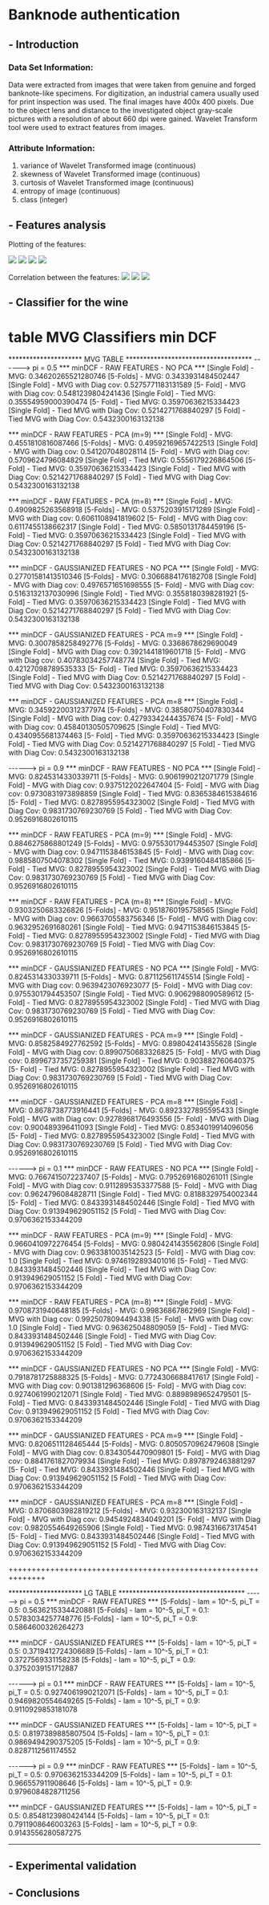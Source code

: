 # Banknode authentication

## - Introduction

### Data Set Information:

Data were extracted from images that were taken from genuine and forged banknote-like specimens. For digitization, an industrial camera usually used for print inspection was used. The final images have 400x 400 pixels. Due to the object lens and distance to the investigated object gray-scale pictures with a resolution of about 660 dpi were gained. Wavelet Transform tool were used to extract features from images.


### Attribute Information:

1. variance of Wavelet Transformed image (continuous)
2. skewness of Wavelet Transformed image (continuous)
3. curtosis of Wavelet Transformed image (continuous)
4. entropy of image (continuous)
5. class (integer)

## - Features analysis

Plotting of the features:

![](Stat/Hist/hist_0.png)
![](Stat/Hist/hist_1.png)
![](Stat/Hist/hist_2.png)
![](Stat/Hist/hist_3.png)

Correlation between the features:
![](Stat/HeatMaps/whole_dataset.png)
![](Stat/HeatMaps/forged_dataset.png)
![](Stat/HeatMaps/authentic_dataset.png)

## - Classifier for the wine

# table MVG Classifiers min DCF
********************* MVG TABLE ************************************
------> pi = 0.5
*** minDCF - RAW FEATURES - NO PCA ***
[Single Fold] -  MVG:  0.34620265521280746
[5-Folds]  -  MVG:  0.3433931484502447
[Single Fold]  - MVG with Diag cov:  0.5275771183131589
[5- Fold] - MVG with Diag cov:  0.5481239804241436
[Single Fold] - Tied MVG:  0.35554959000390474
[5- Fold] - Tied MVG:  0.35970636215334423
[Single Fold] - Tied MVG with Diag Cov:  0.5214271768840297
[5 Fold] - Tied MVG with Diag Cov:  0.5432300163132138

*** minDCF - RAW FEATURES -  PCA (m=9) ***
[Single Fold] -  MVG:  0.4551810816087466
[5-Folds]  -  MVG:  0.49592169657422513
[Single Fold]  - MVG with Diag cov:  0.541207048028114
[5- Fold] - MVG with Diag cov:  0.5709624796084829
[Single Fold] - Tied MVG:  0.5556179226864506
[5- Fold] - Tied MVG:  0.35970636215334423
[Single Fold] - Tied MVG with Diag Cov:  0.5214271768840297
[5 Fold] - Tied MVG with Diag Cov:  0.5432300163132138

*** minDCF - RAW FEATURES -  PCA (m=8) ***
[Single Fold] -  MVG:  0.4909825263568918
[5-Folds]  -  MVG:  0.5375203915171289
[Single Fold]  - MVG with Diag cov:  0.6061108941819602
[5- Fold] - MVG with Diag cov:  0.6117455138662317
[Single Fold] - Tied MVG:  0.5850131784459196
[5- Fold] - Tied MVG:  0.35970636215334423
[Single Fold] - Tied MVG with Diag Cov:  0.5214271768840297
[5 Fold] - Tied MVG with Diag Cov:  0.5432300163132138

*** minDCF - GAUSSIANIZED FEATURES - NO PCA ***
[Single Fold] -  MVG:  0.27701581413510346
[5-Folds]  -  MVG:  0.3066884176182708
[Single Fold]  - MVG with Diag cov:  0.4976571651698555
[5- Fold] - MVG with Diag cov:  0.5163132137030996
[Single Fold] - Tied MVG:  0.3558180398281921
[5- Fold] - Tied MVG:  0.35970636215334423
[Single Fold] - Tied MVG with Diag Cov:  0.5214271768840297
[5 Fold] - Tied MVG with Diag Cov:  0.5432300163132138

*** minDCF - GAUSSIANIZED FEATURES -  PCA m=9 ***
[Single Fold] -  MVG:  0.3007858258492776
[5-Folds]  -  MVG:  0.3368678629690049
[Single Fold]  - MVG with Diag cov:  0.3921441819601718
[5- Fold] - MVG with Diag cov:  0.40783034257748774
[Single Fold] - Tied MVG:  0.42127098789535333
[5- Fold] - Tied MVG:  0.35970636215334423
[Single Fold] - Tied MVG with Diag Cov:  0.5214271768840297
[5 Fold] - Tied MVG with Diag Cov:  0.5432300163132138

*** minDCF - GAUSSIANIZED FEATURES -  PCA m=8 ***
[Single Fold] -  MVG:  0.34592200312377974
[5-Folds]  -  MVG:  0.38580750407830344
[Single Fold]  - MVG with Diag cov:  0.42793342444357674
[5- Fold] - MVG with Diag cov:  0.45840130505709625
[Single Fold] - Tied MVG:  0.4340955681374463
[5- Fold] - Tied MVG:  0.35970636215334423
[Single Fold] - Tied MVG with Diag Cov:  0.5214271768840297
[5 Fold] - Tied MVG with Diag Cov:  0.5432300163132138


------> pi = 0.9
*** minDCF - RAW FEATURES - NO PCA ***
[Single Fold] -  MVG:  0.8245314330339711
[5-Folds]  -  MVG:  0.9061990212071779
[Single Fold]  - MVG with Diag cov:  0.9375122022647404
[5- Fold] - MVG with Diag cov:  0.9730831973898859
[Single Fold] - Tied MVG:  0.8365384615384616
[5- Fold] - Tied MVG:  0.8278955954323002
[Single Fold] - Tied MVG with Diag Cov:  0.9831730769230769
[5 Fold] - Tied MVG with Diag Cov:  0.9526916802610115

*** minDCF - RAW FEATURES -  PCA (m=9) ***
[Single Fold] -  MVG:  0.8846275868801249
[5-Folds]  -  MVG:  0.9755301794453507
[Single Fold]  - MVG with Diag cov:  0.9471153846153845
[5- Fold] - MVG with Diag cov:  0.9885807504078302
[Single Fold] - Tied MVG:  0.9399160484185866
[5- Fold] - Tied MVG:  0.8278955954323002
[Single Fold] - Tied MVG with Diag Cov:  0.9831730769230769
[5 Fold] - Tied MVG with Diag Cov:  0.9526916802610115

*** minDCF - RAW FEATURES -  PCA (m=8) ***
[Single Fold] -  MVG:  0.9303250683326826
[5-Folds]  -  MVG:  0.9518760195758565
[Single Fold]  - MVG with Diag cov:  0.9663705583756346
[5- Fold] - MVG with Diag cov:  0.9632952691680261
[Single Fold] - Tied MVG:  0.9471153846153845
[5- Fold] - Tied MVG:  0.8278955954323002
[Single Fold] - Tied MVG with Diag Cov:  0.9831730769230769
[5 Fold] - Tied MVG with Diag Cov:  0.9526916802610115

*** minDCF - GAUSSIANIZED FEATURES - NO PCA ***
[Single Fold] -  MVG:  0.8245314330339711
[5-Folds]  -  MVG:  0.871125611745514
[Single Fold]  - MVG with Diag cov:  0.9639423076923077
[5- Fold] - MVG with Diag cov:  0.9755301794453507
[Single Fold] - Tied MVG:  0.9062988090589612
[5- Fold] - Tied MVG:  0.8278955954323002
[Single Fold] - Tied MVG with Diag Cov:  0.9831730769230769
[5 Fold] - Tied MVG with Diag Cov:  0.9526916802610115

*** minDCF - GAUSSIANIZED FEATURES -  PCA m=9 ***
[Single Fold] -  MVG:  0.8582584927762592
[5-Folds]  -  MVG:  0.898042414355628
[Single Fold]  - MVG with Diag cov:  0.8990750683326825
[5- Fold] - MVG with Diag cov:  0.8996737357259381
[Single Fold] - Tied MVG:  0.903882760640375
[5- Fold] - Tied MVG:  0.8278955954323002
[Single Fold] - Tied MVG with Diag Cov:  0.9831730769230769
[5 Fold] - Tied MVG with Diag Cov:  0.9526916802610115

*** minDCF - GAUSSIANIZED FEATURES -  PCA m=8 ***
[Single Fold] -  MVG:  0.8678738773916441
[5-Folds]  -  MVG:  0.8923327895595433
[Single Fold]  - MVG with Diag cov:  0.9278968176493556
[5- Fold] - MVG with Diag cov:  0.900489396411093
[Single Fold] - Tied MVG:  0.8534019914096056
[5- Fold] - Tied MVG:  0.8278955954323002
[Single Fold] - Tied MVG with Diag Cov:  0.9831730769230769
[5 Fold] - Tied MVG with Diag Cov:  0.9526916802610115


------> pi = 0.1
*** minDCF - RAW FEATURES - NO PCA ***
[Single Fold] -  MVG:  0.7667415072237407
[5-Folds]  -  MVG:  0.7952691680261011
[Single Fold]  - MVG with Diag cov:  0.9112895353377588
[5- Fold] - MVG with Diag cov:  0.9624796084828711
[Single Fold] - Tied MVG:  0.8188329754002344
[5- Fold] - Tied MVG:  0.8433931484502446
[Single Fold] - Tied MVG with Diag Cov:  0.913949629051152
[5 Fold] - Tied MVG with Diag Cov:  0.9706362153344209

*** minDCF - RAW FEATURES -  PCA (m=9) ***
[Single Fold] -  MVG:  0.9660410972276454
[5-Folds]  -  MVG:  0.9804241435562806
[Single Fold]  - MVG with Diag cov:  0.9633810035142523
[5- Fold] - MVG with Diag cov:  1.0
[Single Fold] - Tied MVG:  0.9746192893401016
[5- Fold] - Tied MVG:  0.8433931484502446
[Single Fold] - Tied MVG with Diag Cov:  0.913949629051152
[5 Fold] - Tied MVG with Diag Cov:  0.9706362153344209

*** minDCF - RAW FEATURES -  PCA (m=8) ***
[Single Fold] -  MVG:  0.9708731940648185
[5-Folds]  -  MVG:  0.99836867862969
[Single Fold]  - MVG with Diag cov:  0.9925078094494338
[5- Fold] - MVG with Diag cov:  1.0
[Single Fold] - Tied MVG:  0.963625048809059
[5- Fold] - Tied MVG:  0.8433931484502446
[Single Fold] - Tied MVG with Diag Cov:  0.913949629051152
[5 Fold] - Tied MVG with Diag Cov:  0.9706362153344209

*** minDCF - GAUSSIANIZED FEATURES - NO PCA ***
[Single Fold] -  MVG:  0.7918781725888325
[5-Folds]  -  MVG:  0.7724306688417617
[Single Fold]  - MVG with Diag cov:  0.901381296368606
[5- Fold] - MVG with Diag cov:  0.9274061990212071
[Single Fold] - Tied MVG:  0.8898989652479501
[5- Fold] - Tied MVG:  0.8433931484502446
[Single Fold] - Tied MVG with Diag Cov:  0.913949629051152
[5 Fold] - Tied MVG with Diag Cov:  0.9706362153344209

*** minDCF - GAUSSIANIZED FEATURES -  PCA m=9 ***
[Single Fold] -  MVG:  0.8206511128465444
[5-Folds]  -  MVG:  0.8050570962479608
[Single Fold]  - MVG with Diag cov:  0.8343054470909801
[5- Fold] - MVG with Diag cov:  0.8841761827079934
[Single Fold] - Tied MVG:  0.8978792463881297
[5- Fold] - Tied MVG:  0.8433931484502446
[Single Fold] - Tied MVG with Diag Cov:  0.913949629051152
[5 Fold] - Tied MVG with Diag Cov:  0.9706362153344209

*** minDCF - GAUSSIANIZED FEATURES -  PCA m=8 ***
[Single Fold] -  MVG:  0.8706803982819212
[5-Folds]  -  MVG:  0.932300163132137
[Single Fold]  - MVG with Diag cov:  0.9454924834049201
[5- Fold] - MVG with Diag cov:  0.9820554649265906
[Single Fold] - Tied MVG:  0.9874316673174541
[5- Fold] - Tied MVG:  0.8433931484502446
[Single Fold] - Tied MVG with Diag Cov:  0.913949629051152
[5 Fold] - Tied MVG with Diag Cov:  0.9706362153344209


++++++++++++++++++++++++++++++++++++++++++++++++++++++++++++++

********************* LG TABLE ************************************
------> pi = 0.5
*** minDCF - RAW FEATURES ***
[5-Folds]  -  lam = 10^-5, pi_T = 0.5:  0.5636215334420881
[5-Folds]  -  lam = 10^-5, pi_T = 0.1:  0.5783034257748776
[5-Folds]  -  lam = 10^-5, pi_T = 0.9:  0.5864600326264273

*** minDCF - GAUSSIANIZED FEATURES  ***
[5-Folds]  -  lam = 10^-5, pi_T = 0.5:  0.3719412724306689
[5-Folds]  -  lam = 10^-5, pi_T = 0.1:  0.3727569331158238
[5-Folds]  -  lam = 10^-5, pi_T = 0.9:  0.3752039151712887


------> pi = 0.1
*** minDCF - RAW FEATURES ***
[5-Folds]  -  lam = 10^-5, pi_T = 0.5:  0.9274061990212071
[5-Folds]  -  lam = 10^-5, pi_T = 0.1:  0.9469820554649265
[5-Folds]  -  lam = 10^-5, pi_T = 0.9:  0.9110929853181078

*** minDCF - GAUSSIANIZED FEATURES  ***
[5-Folds]  -  lam = 10^-5, pi_T = 0.5:  0.8197389885807504
[5-Folds]  -  lam = 10^-5, pi_T = 0.1:  0.9869494290375205
[5-Folds]  -  lam = 10^-5, pi_T = 0.9:  0.8287112561174552


------> pi = 0.9
*** minDCF - RAW FEATURES ***
[5-Folds]  -  lam = 10^-5, pi_T = 0.5:  0.9706362153344209
[5-Folds]  -  lam = 10^-5, pi_T = 0.1:  0.966557911908646
[5-Folds]  -  lam = 10^-5, pi_T = 0.9:  0.9796084828711256

*** minDCF - GAUSSIANIZED FEATURES  ***
[5-Folds]  -  lam = 10^-5, pi_T = 0.5:  0.8548123980424144
[5-Folds]  -  lam = 10^-5, pi_T = 0.1:  0.7911908646003263
[5-Folds]  -  lam = 10^-5, pi_T = 0.9:  0.9143556280587275


********************************************************************

## - Experimental validation


## - Conclusions